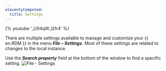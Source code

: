```yaml
---
eleventyComputed:
  title: Settings
---
```

{% youtube '_U04qW_Q1r4' %}

There are multiple settings available to manage and customize your {{ en.RDM }} in the menu ***File – Settings***. Most of these settings are related to changes to the local instance.

Use the ***Search property*** field at the bottom of the window to find a specific setting.
![File - Settings](https://cdnweb.devolutions.net/docs/en/rdm/windows/RDMW4005_2024_1.png)
